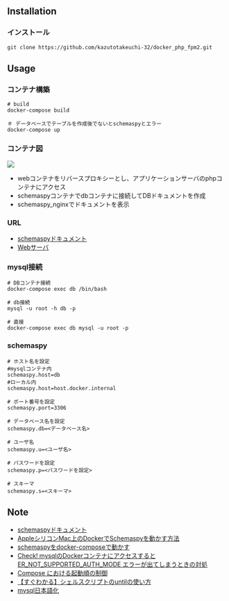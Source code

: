 ## Installation

### インストール

```
git clone https://github.com/kazutotakeuchi-32/docker_php_fpm2.git
```

## Usage 

### コンテナ構築

```
# build
docker-compose build 

＃ データベースでテーブルを作成後でないとschemaspyとエラー
docker-compose up
```
### コンテナ図
<img src="https://i.gyazo.com/4d8220c357ffbe39dbc11b0ddc4c61a1.png"> <br/>

- webコンテナをリバースプロキシーとし、アプリケーションサーバのphpコンテナにアクセス
- schemaspyコンテナでdbコンテナに接続してDBドキュメントを作成
- schemaspy_nginxでドキュメントを表示


### URL
- [schemaspyドキュメント](http://localhost:3000/)
- [Webサーバ](http://localhost:8080/index.php)


### mysql接続

```
# DBコンテナ接続
docker-compose exec db /bin/bash

# db接続
mysql -u root -h db -p

# 直接
docker-compose exec db mysql -u root -p
```

### schemaspy

```
# ホスト名を設定
#mysqlコンテナ内
schemaspy.host=db
#ローカル内
schemaspy.host=host.docker.internal

# ポート番号を設定
schemaspy.port=3306

# データベース名を設定
schemaspy.db=<データベース名>

# ユーザ名
schemaspy.u=<ユーザ名>

# パスワードを設定
schemaspy.p=<パスワードを設定>

# スキーマ
schemaspy.s=<スキーマ>

```

## Note

 - [schemaspyドキュメント](https://schemaspy.readthedocs.io/en/latest/)
 - [AppleシリコンMac上のDockerでSchemaspyを動かす方法](https://qiita.com/pnpk/items/d308d96ef933312f8d9a)
 - [schemaspyをdocker-composeで動かす](https://takahashik.hatenablog.com/entry/2018/10/09/075957)
 - [Check! mysqlのDockerコンテナにアクセスすると ER_NOT_SUPPORTED_AUTH_MODE エラーが出てしまうときの対処](https://qiita.com/dz_/items/ae7a0e5aad0ec9dd8ba7)
 - [Compose における起動順の制御](http://docs.docker.jp/compose/startup-order.html)
 - [【すぐわかる】シェルスクリプトのuntilの使い方](https://eng-entrance.com/linux-shellscript-until)
 - [mysql日本語化](https://pgmemo.tokyo/data/archives/271.html)

